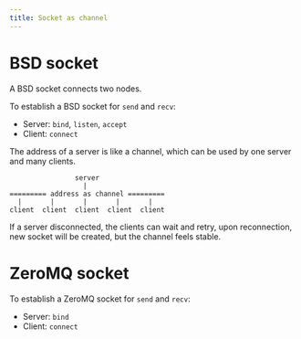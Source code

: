 ```yaml
---
title: Socket as channel
---
```


# BSD socket

A BSD socket connects two nodes.

To establish a BSD socket for `send` and `recv`:

- Server: `bind`, `listen`, `accept`
- Client: `connect`

The address of a server is like a channel,
which can be used by one server and many clients.

```
                server
                  |
========= address as channel =========
  |       |       |       |       |
client  client  client  client  client
```

If a server disconnected, the clients can wait and retry,
upon reconnection, new socket will be created,
but the channel feels stable.

# ZeroMQ socket

To establish a ZeroMQ socket for `send` and `recv`:

- Server: `bind`
- Client: `connect`
